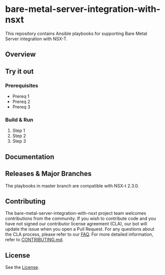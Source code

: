 

# bare-metal-server-integration-with-nsxt
This repository contains Ansible playbooks for supporting Bare Metal Server integration with NSX-T.

## Overview

## Try it out

### Prerequisites

* Prereq 1
* Prereq 2
* Prereq 3

### Build & Run

1. Step 1
2. Step 2
3. Step 3

## Documentation

## Releases & Major Branches
The playbooks in master branch are compatible with NSX-t 2.3.0.

## Contributing

The bare-metal-server-integration-with-nsxt project team welcomes contributions from the community. If you wish to contribute code and you have not
signed our contributor license agreement (CLA), our bot will update the issue when you open a Pull Request. For any
questions about the CLA process, please refer to our [FAQ](https://cla.vmware.com/faq). For more detailed information,
refer to [CONTRIBUTING.md](CONTRIBUTING.md).

## License
See the [License](LICENSE.txt).
